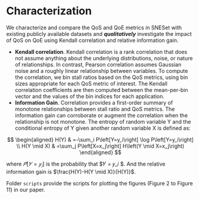 # Characterization
We characterize and compare the QoS and QoE metrics in SNESet with existing publicly available datasets and  ***qualitatively*** investigate the impact of QoS on QoE using Kendall correlation and relative information gain.

- **Kendall correlation**. Kendall correlation is a rank correlation that does not assume anything about the underlying distributions, noise, or nature of relationships. In contrast, Pearson correlation assumes Gaussian noise and a roughly linear relationship between variables. To compute the correlation, we bin stall ratios based on the QoS metrics, using bin sizes appropriate for each QoS metric of interest. The Kendall correlation coefficients are then computed between the mean-per-bin vector and the values of the bin indices for each application.
- **Information Gain**. Correlation provides a first-order summary of monotone relationships between stall ratio and QoS metrics. The information gain can corroborate or augment the correlation when the relationship is not monotone. The entropy of random variable Y and the conditional entropy of Y given another random variable X is defined as:

$$
\begin{aligned}
H(Y) & =-\sum_i P\left[Y=y_i\right] \log P\left[Y=y_i\right] \\
H(Y \mid X) & =\sum_j P\left[X=x_j\right] H\left(Y \mid X=x_j\right)
\end{aligned}
$$

where $𝑃 [𝑌 = 𝑦_𝑖]$ is the probability that $𝑌 = 𝑦_𝑖 $. And the relative information gain is $\frac{H(Y)-H(Y \mid X)}{H(Y)}$.

Folder `scripts` provide the scripts for plotting the figures (Figure 2 to Figure 11) in our paper.
